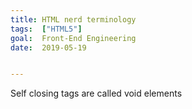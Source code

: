 ```yaml
---
title: HTML nerd terminology
tags:  ["HTML5"]
goal:  Front-End Engineering
date:  2019-05-19


---
```

Self closing tags are called void elements

